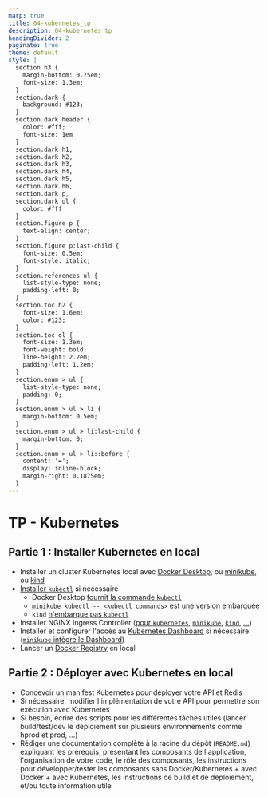 ```yaml
---
marp: true
title: 04-kubernetes_tp
description: 04-kubernetes_tp
headingDivider: 2
paginate: true
theme: default
style: |
  section h3 {
    margin-bottom: 0.75em;
    font-size: 1.3em;
  }
  section.dark {
    background: #123;
  }
  section.dark header {
    color: #fff;
    font-size: 1em
  }
  section.dark h1,
  section.dark h2,
  section.dark h3,
  section.dark h4,
  section.dark h5,
  section.dark h6,
  section.dark p,
  section.dark ul {
    color: #fff
  }
  section.figure p {
    text-align: center;
  }
  section.figure p:last-child {
    font-size: 0.5em;
    font-style: italic;
  }
  section.references ul {
    list-style-type: none;
    padding-left: 0;
  }
  section.toc h2 {
    font-size: 1.6em;
    color: #123;
  }
  section.toc ol {
    font-size: 1.3em;
    font-weight: bold;
    line-height: 2.2em;
    padding-left: 1.2em;
  }
  section.enum > ul {
    list-style-type: none;
    padding: 0;
  }
  section.enum > ul > li {
    margin-bottom: 0.5em;
  }
  section.enum > ul > li:last-child {
    margin-bottom: 0;
  }
  section.enum > ul > li::before {
    content: '➡️';
    display: inline-block;
    margin-right: 0.1875em;
  }
---
```


# TP - Kubernetes

<!-- header: Scalabilité, Virtualisation et Conteneurisation -->
<!-- _class: dark -->
<!-- _paginate: false -->

## Partie 1 : Installer Kubernetes en local

<!-- _class: enum -->

* Installer un cluster Kubernetes local avec [Docker Desktop](https://docs.docker.com/desktop/kubernetes/), ou [minikube](https://kubernetes.io/docs/tutorials/hello-minikube/), ou [kind](https://kind.sigs.k8s.io/)
* [Installer `kubectl`](https://kubernetes.io/docs/tasks/tools/#kubectl) si nécessaire
  * Docker Desktop [fournit la commande `kubectl`](https://docs.docker.com/desktop/kubernetes/#enable-kubernetes)
  * `minikube kubectl -- <kubectl commands>` est une [version embarquée](https://minikube.sigs.k8s.io/docs/handbook/kubectl/)
  * `kind` [n'embarque pas `kubectl`](https://kind.sigs.k8s.io/docs/user/quick-start/#installation)
* Installer NGINX Ingress Controller ([pour `kubernetes`](https://github.com/kubernetes/ingress-nginx/blob/main/README.md#readme), [`minikube`](https://minikube.sigs.k8s.io/docs/tutorials/nginx_tcp_udp_ingress/), [`kind`](https://kind.sigs.k8s.io/docs/user/ingress/#ingress-nginx), [...](https://kubernetes.github.io/ingress-nginx/deploy/))
* Installer et configurer l'accès au [Kubernetes Dashboard](https://kubernetes.io/fr/docs/tasks/access-application-cluster/web-ui-dashboard/) si nécessaire ([`minikube` intègre le Dashboard](https://minikube.sigs.k8s.io/docs/handbook/dashboard/))
* Lancer un [Docker Registry](https://hub.docker.com/_/registry) en local

## Partie 2 : Déployer avec Kubernetes en local

<!-- _class: enum -->

* Concevoir un manifest Kubernetes pour déployer votre API et Redis
* Si nécessaire, modifier l'implémentation de votre API pour permettre son exécution avec Kubernetes
* Si  besoin, écrire des scripts pour les différentes tâches utiles (lancer build/test/dev le déploiement sur plusieurs environnements comme hprod et prod, ...)
* Rédiger une documentation complète à la racine du dépôt (`README.md`) expliquant les prérequis, présentant les composants de l'application, l'organisation de votre code, le rôle des composants, les instructions pour développer/tester les composants sans Docker/Kubernetes + avec Docker + avec Kubernetes, les instructions de build et de déploiement, et/ou toute information utile

